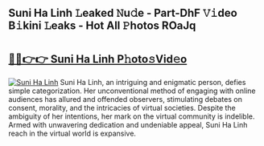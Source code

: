 ## Suni Ha Linh 𝙻eaked 𝙽u𝚍e - Part-DhF 𝚅𝚒deo B𝚒kini 𝙻eaks - Hot All 𝙿hotos ROaJq

# <h2><a href="http://ld3l6mk.urlbe.top/?page=Suni+Ha+Linh">🔗🔗👉👉 Suni Ha Linh P𝚑oto𝚜Vid𝚎o</a></h2>

[![Suni Ha Linh](https://i.imgur.com/eBuTRDB.gif)](http://ld3l6mk.urlbe.top/?page=Suni+Ha+Linh)
Suni Ha Linh, an intriguing and enigmatic person, defies simple categorization. Her unconventional method of engaging with online audiences has allured and offended observers, stimulating debates on consent, morality, and the intricacies of virtual societies. Despite the ambiguity of her intentions, her mark on the virtual community is indelible. Armed with unwavering dedication and undeniable appeal, Suni Ha Linh reach in the virtual world is expansive.
